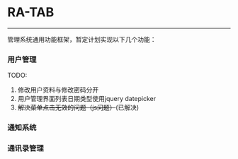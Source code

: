 RA-TAB
=====
*****
管理系统通用功能框架，暂定计划实现以下几个功能：
### 用户管理
TODO:
1. 修改用户资料与修改密码分开
2. 用户管理界面列表日期类型使用jquery datepicker
3. ~~解决菜单点击无效的问题（js问题）~~(已解决)
### 通知系统
### 通讯录管理
